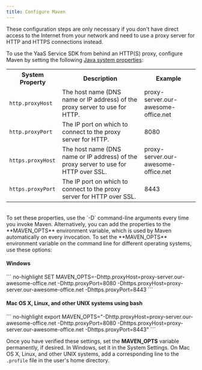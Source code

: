 ```yaml
---
title: Configure Maven
---
```

These configuration steps are only necessary if you don't have direct access to the Internet from your network and need to use a proxy server for HTTP and HTTPS connections instead.

To use the YaaS Service SDK from behind an HTTP(S) proxy, configure Maven by setting the following <a href="https://docs.oracle.com/javase/8/docs/api/java/net/doc-files/net-properties.html" target="_blank">Java system properties</a>:

<table class="table table-striped table-glossary techne-table">
  <tr>
    <th>System Property</th>
    <th>Description</th>
    <th>Example</th>
  </tr>
  <tr>
    <td><code>http.proxyHost</code></td>
    <td>The host name (DNS name or IP address) of the proxy server to use for HTTP.</td>
    <td>proxy-server.our-awesome-office.net</td>
  </tr>
  <tr>
    <td><code>http.proxyPort</code></td>
    <td>The IP port on which to connect to the proxy server for HTTP.</td>
    <td>8080</td>
  </tr>
  <tr>
    <td><code>https.proxyHost</code></td>
    <td>The host name (DNS name or IP address) of the proxy server to use for HTTP over SSL.</td>
    <td>proxy-server.our-awesome-office.net</td>
  </tr>
  <tr>
    <td><code>https.proxyPort</code></td>
    <td>The IP port on which to connect to the proxy server for HTTP over SSL.</td>
    <td>8443</td>
  </tr>
</table>

<br>
To set these properties, use the `-D` command-line arguments every time you invoke Maven.  Alternatively, you can add the properties to the **MAVEN_OPTS** environment variable, which is used by Maven automatically on every invocation. To set the **MAVEN_OPTS** environment variable on the command line for different operating systems, use these options:

<h4>Windows</h4>
``` no-highlight
SET MAVEN_OPTS=-Dhttp.proxyHost=proxy-server.our-awesome-office.net -Dhttp.proxyPort=8080 -Dhttps.proxyHost=proxy-server.our-awesome-office.net -Dhttps.proxyPort=8443
```

<h4>Mac OS X, Linux, and other UNIX systems using bash</h4>
``` no-highlight
export MAVEN_OPTS="-Dhttp.proxyHost=proxy-server.our-awesome-office.net -Dhttp.proxyPort=8080 -Dhttps.proxyHost=proxy-server.our-awesome-office.net -Dhttps.proxyPort=8443"
```

Once you have verified these settings, set the **MAVEN_OPTS** variable permanently, if desired. In Windows, set it in the System Settings. On Mac OS X, Linux, and other UNIX systems, add a corresponding line to the `.profile` file in the user's home directory.
